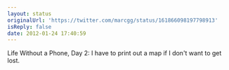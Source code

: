 ```yaml
---
layout: status
originalUrl: 'https://twitter.com/marcgg/status/161866098197798913'
isReply: false
date: 2012-01-24 17:40:59
---
```


Life Without a Phone, Day 2: I have to print out a map if I don't want to get lost.
